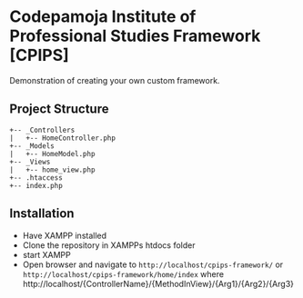 # Codepamoja Institute of Professional Studies Framework [CPIPS] 

Demonstration of creating your own custom framework.

## Project Structure

```
+-- _Controllers
|   +-- HomeController.php
+-- _Models
|   +-- HomeModel.php
+-- _Views
|   +-- home_view.php
+-- .htaccess
+-- index.php
```

## Installation 

- Have XAMPP installed
- Clone the repository in XAMPPs htdocs folder
- start XAMPP
- Open browser and navigate to `http://localhost/cpips-framework/` or `http://localhost/cpips-framework/home/index`  where 
http://localhost/{ControllerName}/{MethodInView}/{Arg1}/{Arg2}/{Arg3}
